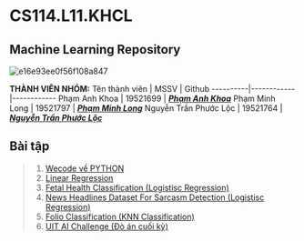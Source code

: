 # CS114.L11.KHCL
## Machine Learning Repository
![e16e93ee0f56f108a847](https://user-images.githubusercontent.com/70870108/99161934-38346680-272a-11eb-8b48-684e0d175abb.jpg)


**THÀNH VIÊN NHÓM:**
Tên thành viên | MSSV | Github 
   ----------|------------|------------
   Phạm Anh Khoa | 19521699 | [__*Phạm Anh Khoa*__](https://github.com/khoaphamj1505) 
   Phạm Minh Long | 19521797 | [__*Phạm Minh Long*__](https://github.com/HUNDRED3421)
   Nguyễn Trần Phước Lộc | 19521764 | [__*Nguyễn Trần Phước Lộc*__](https://github.com/ntploc0910) 

## Bài tập

>1. [Wecode về PYTHON](https://github.com/khoaphamj1505/CS114.L11.KHCL/tree/master/WeCode)
>2. [Linear Regression](https://github.com/khoaphamj1505/CS114.L11.KHCL/tree/master/Linear%20Regression)
>3. [Fetal Health Classification (Logistisc Regression)](https://github.com/khoaphamj1505/CS114.L11.KHCL/tree/master/Logistisc%20Regression(Fetal%20Health))
>4. [News Headlines Dataset For Sarcasm Detection (Logistisc Regression)](https://github.com/khoaphamj1505/CS114.L11.KHCL/tree/master/sarcasm%20detection)
>5. [Folio Classification (KNN Classification)](https://github.com/khoaphamj1505/CS114.L11.KHCL/tree/master/Folio)
>6. [UIT AI Challenge (Đò án cuối kỳ)](https://github.com/khoaphamj1505/CS114.L11.KHCL/tree/master/%C4%90%E1%BB%93%20%C3%A1n%20cu%E1%BB%91i%20k%E1%BB%B3)
